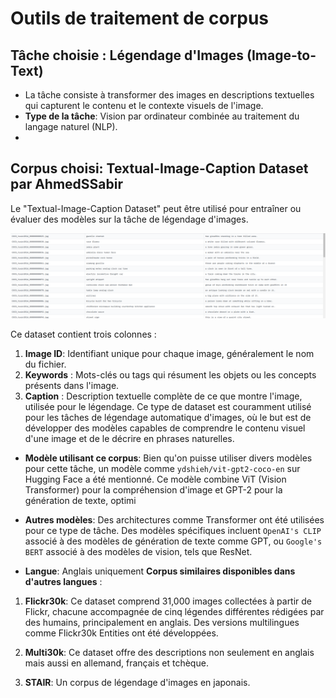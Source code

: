 # Outils de traitement de corpus

## Tâche choisie : Légendage d'Images (Image-to-Text)

- La tâche consiste à transformer des images en descriptions textuelles qui capturent le contenu et le contexte visuels de l'image.
- **Type de la tâche**: Vision par ordinateur combinée au traitement du langage naturel (NLP).
-
## Corpus choisi: Textual-Image-Caption Dataset par AhmedSSabir
Le "Textual-Image-Caption Dataset" peut être utilisé pour entraîner ou évaluer des modèles sur la tâche de légendage d'images.

<img src="corpus-ref.png" alt="corpus de référence" />

Ce dataset contient trois colonnes :
1. **Image ID**: Identifiant unique pour chaque image, généralement le nom du fichier.
2. **Keywords** : Mots-clés ou tags qui résument les objets ou les concepts présents dans l'image.
3. **Caption** : Description textuelle complète de ce que montre l'image, utilisée pour le légendage.
Ce type de dataset est couramment utilisé pour les tâches de légendage automatique d'images, où le but est de développer des modèles capables de comprendre le contenu visuel d'une image et de le décrire en phrases naturelles.

- **Modèle utilisant ce corpus**: Bien qu'on puisse utiliser divers modèles pour cette tâche, un modèle comme `ydshieh/vit-gpt2-coco-en` sur Hugging Face a été mentionné. Ce modèle combine ViT (Vision Transformer) pour la compréhension d'image et GPT-2 pour la génération de texte, optimi

- **Autres modèles**: Des architectures comme Transformer ont été utilisées pour ce type de tâche. Des modèles spécifiques incluent `OpenAI's CLIP` associé à des modèles de génération de texte comme GPT, ou `Google's BERT` associé à des modèles de vision, tels que ResNet.


- **Langue**: Anglais uniquement
**Corpus similaires disponibles dans d'autres langues** :
1. **Flickr30k**: Ce dataset comprend 31,000 images collectées à partir de Flickr, chacune accompagnée de cinq légendes différentes rédigées par des humains, principalement en anglais. Des versions multilingues comme Flickr30k Entities ont été développées.

2. **Multi30k**: Ce dataset offre des descriptions non seulement en anglais mais aussi en allemand, français et tchèque.

3. **STAIR**: Un corpus de légendage d'images en japonais.

